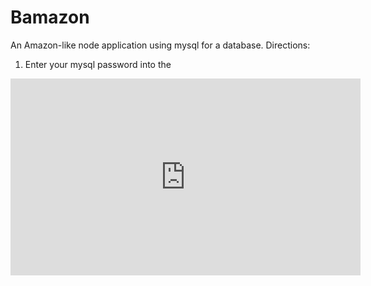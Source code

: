 # Bamazon
An Amazon-like node application using mysql for a database.
Directions:
1.  Enter your mysql password into the  


<iframe width="560" height="315" src="https://www.youtube.com/embed/QtDGbdDekKU?rel=0" frameborder="0" allow="autoplay; encrypted-media" allowfullscreen></iframe>
